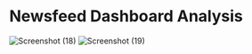 # Newsfeed Dashboard Analysis
![Screenshot (18)](https://github.com/olaanalyst/Newsfeed-Dashboard-Analysis/assets/141564936/565a8b0f-a9ea-4dbb-a679-6f5c15b2d175)
![Screenshot (19)](https://github.com/olaanalyst/Newsfeed-Dashboard-Analysis/assets/141564936/6b5d08a1-2bbd-4822-836a-add998106a2b)
